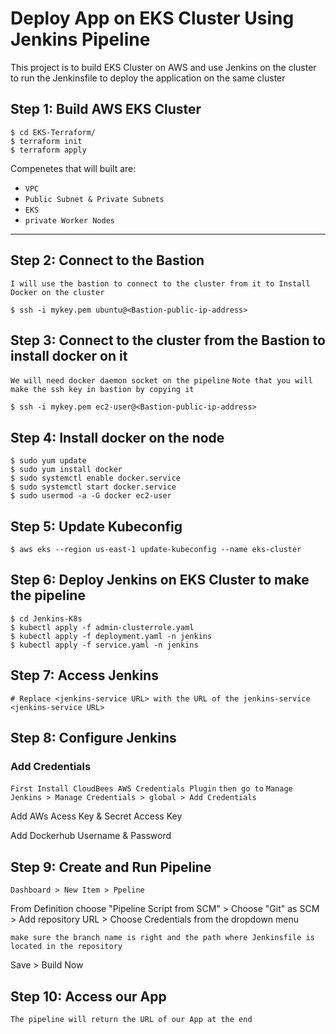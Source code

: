 # Deploy App on EKS Cluster Using Jenkins Pipeline

This project is to build EKS Cluster on AWS and use Jenkins on the cluster to run the Jenkinsfile to deploy the application on the same cluster

## Step 1: Build AWS EKS Cluster

```
$ cd EKS-Terraform/
$ terraform init
$ terraform apply
```
Compenetes that will built are:

- `VPC`
- `Public Subnet & Private Subnets`
-  `EKS`
-  `private Worker Nodes`
---

## Step 2: Connect to the Bastion 
`I will use the bastion to connect to the cluster from it to Install Docker on the cluster`

```
$ ssh -i mykey.pem ubuntu@<Bastion-public-ip-address>
```

## Step 3: Connect to the cluster from the Bastion to install docker on it
`We will need docker daemon socket on the pipeline`
`Note that you will make the ssh key in bastion by copying it`
```
$ ssh -i mykey.pem ec2-user@<Bastion-public-ip-address>
```

## Step 4: Install docker on the node

```
$ sudo yum update
$ sudo yum install docker
$ sudo systemctl enable docker.service
$ sudo systemctl start docker.service
$ sudo usermod -a -G docker ec2-user
```


## Step 5: Update Kubeconfig

```
$ aws eks --region us-east-1 update-kubeconfig --name eks-cluster
```

## Step 6: Deploy Jenkins on EKS Cluster to make the pipeline

```
$ cd Jenkins-K8s
$ kubectl apply -f admin-clusterrole.yaml
$ kubectl apply -f deployment.yaml -n jenkins
$ kubectl apply -f service.yaml -n jenkins
```

## Step 7: Access Jenkins

```
# Replace <jenkins-service URL> with the URL of the jenkins-service
<jenkins-service URL>
```
## Step 8: Configure Jenkins

### Add Credentials

`First Install CloudBees AWS Credentials Plugin`
`then go to`
`Manage Jenkins > Manage Credentials > global > Add Credentials`

Add AWs Acess Key & Secret Access Key

Add Dockerhub Username & Password

## Step 9: Create and Run Pipeline

`Dashboard > New Item > Ppeline`

From Definition choose "Pipeline Script from SCM" > Choose "Git" as SCM > Add repository URL > Choose Credentials from the dropdown menu

`make sure the branch name is right and the path where Jenkinsfile is located in the repository`

Save > Build Now

## Step 10: Access our App

`The pipeline will return the URL of our App at the end `



